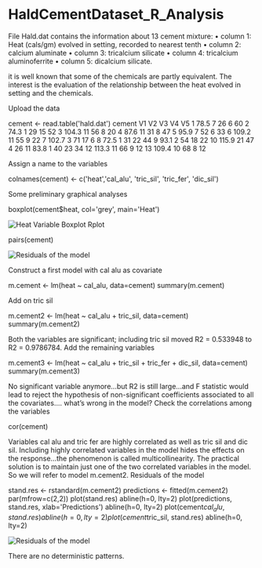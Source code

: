 # HaldCementDataset_R_Analysis

File Hald.dat contains the information about 13 cement mixture:
• column 1: Heat (cals/gm) evolved in setting, recorded to nearest tenth
• column 2: calcium aluminate
• column 3: tricalcium silicate
• column 4: tricalcium aluminoferrite
• column 5: dicalcium silicate.

it is well known that some of the chemicals are partly equivalent.
The interest is the evaluation of the relationship between the heat evolved in setting and
the chemicals.

Upload the data

cement <- read.table('hald.dat')
cement
 V1 V2 V3 V4 V5
1 78.5 7 26 6 60
2 74.3 1 29 15 52
3 104.3 11 56 8 20
4 87.6 11 31 8 47
5 95.9 7 52 6 33
6 109.2 11 55 9 22
7 102.7 3 71 17 6
8 72.5 1 31 22 44
9 93.1 2 54 18 22
10 115.9 21 47 4 26
11 83.8 1 40 23 34
12 113.3 11 66 9 12
13 109.4 10 68 8 12

Assign a name to the variables

colnames(cement) <- c('heat','cal_alu', 'tric_sil', 'tric_fer', 'dic_sil')

Some preliminary graphical analyses

boxplot(cement$heat, col='grey', main='Heat')


![Heat Variable Boxplot Rplot](https://github.com/adnantheanalyst/HaldCementDataset_R_Analysis/assets/16821246/510580b4-4fb3-4650-93c0-60e74a409e64)

pairs(cement)

![Residuals of the model](https://github.com/adnantheanalyst/HaldCementDataset_R_Analysis/assets/16821246/8e8f6b6e-52ea-4202-809a-e56b218468b3)

Construct a first model with cal alu as covariate

m.cement <- lm(heat ~ cal_alu, data=cement)
summary(m.cement)

Add on tric sil

m.cement2 <- lm(heat ~ cal_alu + tric_sil, data=cement)
summary(m.cement2)

Both the variables are significant; including tric sil moved R2 = 0.533948 to R2 =
0.9786784.
Add the remaining variables

m.cement3 <- lm(heat ~ cal_alu + tric_sil + tric_fer + dic_sil, data=cement)
summary(m.cement3)

No significant variable anymore...but R2 is still large...and F statistic would lead to reject the hypothesis of non-significant coefficients associated to all the covariates.... what’s wrong in the model?
Check the correlations among the variables

cor(cement)

Variables cal alu and tric fer are highly correlated as well as tric sil and dic sil. Including highly correlated variables in the model hides the effects on the response...the phenomenon is called multicollinearity. The practical solution is to maintain just one of the two correlated variables in the model. So we will refer to model m.cement2.
Residuals of the model

stand.res <- rstandard(m.cement2)
predictions <- fitted(m.cement2)
par(mfrow=c(2,2))
plot(stand.res)
abline(h=0, lty=2)
plot(predictions, stand.res, xlab='Predictions')
abline(h=0, lty=2)
plot(cement$cal_alu, stand.res)
abline(h=0, lty=2)
plot(cement$tric_sil, stand.res)
abline(h=0, lty=2)



![Residuals of the model](https://github.com/adnantheanalyst/HaldCementDataset_R_Analysis/assets/16821246/c1dda09a-3b2e-4668-b653-8acc1e931289)

There are no deterministic patterns.
